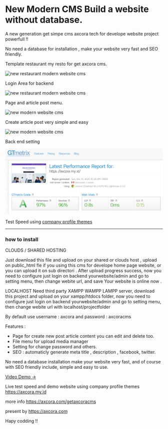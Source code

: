 # New Modern CMS Build a website without database.

A new generation get simpe cms axcora tech for develope website project powerfull !!

No need a database for installation , make your website very fast and SEO friendly.

Template restaurant my resto for get axcora cms.

![new restaurant modern website cms](https://axcora.com/getaxcoracms/data/uploads/websiterestoran-restaurant-cms-web-5.png)

Login Area for backend

![new restaurant modern website cms](https://a.fsdn.com/con/app/proj/getaxcoracms/screenshots/New%20CMS%20modern%20website%20SEO%20%285%29.png/max/max/1)

Page and article post menu.

![new modern website cms](https://a.fsdn.com/con/app/proj/getaxcoracms/screenshots/New%20CMS%20modern%20website%20SEO%20%284%29.png/max/max/1)

Create article post very simple and easy

![new modern website cms](https://a.fsdn.com/con/app/proj/getaxcoracms/screenshots/New%20CMS%20modern%20website%20SEO%20%282%29.png/max/max/1)

Back end setting



![new modern website cms](test.png)

Test Speed using [company profile themes](https://github.com/mesinkasir/companyprofilwebsite-getaxcoracms)



 -----------------------------------------------------------------
### how to install

CLOUDS / SHARED HOSTING

Just download this file and upload on your shared or clouds host , upload on public_html fle if you using this cms for develope home page website, or you can upload it on sub directori .
After upload progress success, now you need to configure just login on backend yourwebsite/admin and go to setting menu, then change webite url, and save
Your website is online now .

LOCALHOST
Need third party XAMPP WAMPP LAMPP server, download this project and upload on your xampp/htdocs folder, now you need to configure just login on backend yourwebsite/admin and go to setting menu, then change webite url with localhost/projectfolder

By default use username : axcora and password : axcoracms

Features :
+ Page for create new post article content you can edit and delete too.
+ File menu for upload media manager
+ Setting for change password and others.
+ SEO : automaticly generate meta title , description , facebook, twitter.

No need a database installation make your website very fast, and of course with SEO friendly include, simple and easy to use.

[Video Demo →](https://www.youtube.com/watch?v=vqbeeSLq-Fo)


Live test speed and demo website using company profile themes
https://axcora.my.id


more info https://axcora.com/getaxcoracms


present by https://axcora.com


Hapy codding !!
